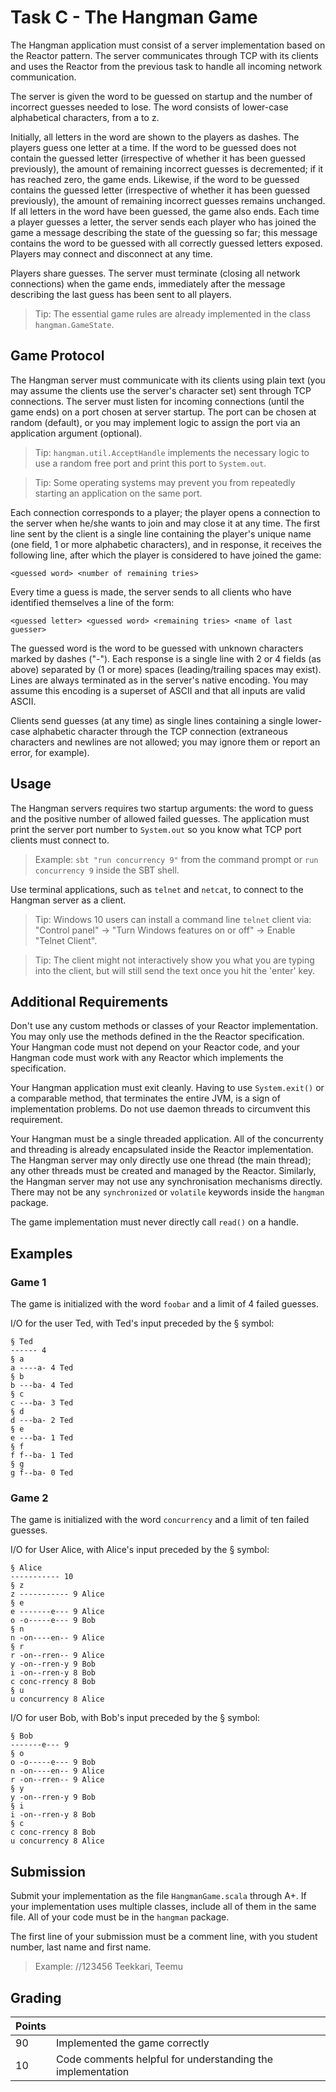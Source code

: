 # Task C - The Hangman Game

The Hangman application must consist of a server implementation based on the Reactor pattern. The server communicates through TCP with its clients and uses the Reactor from the previous task to handle all incoming network communication.

The server is given the word to be guessed on startup and the number of incorrect guesses needed to lose. The word consists of lower-case alphabetical characters, from a to z.

Initially, all letters in the word are shown to the players as dashes. The players guess one letter at a time. If the word to be guessed does not contain the guessed letter (irrespective of whether it has been guessed previously), the amount of remaining incorrect guesses is decremented; if it has reached zero, the game ends. Likewise, if the word to be guessed contains the guessed letter (irrespective of whether it has been guessed previously), the amount of remaining incorrect guesses remains unchanged. If all letters in the word have been guessed, the game also ends. Each time a player guesses a letter, the server sends each player who has joined the game a message describing the state of the guessing so far; this message contains the word to be guessed with all correctly guessed letters exposed. Players may connect and disconnect at any time.

Players share guesses. The server must terminate (closing all network connections) when the game ends, immediately after the message describing the last guess has been sent to all players.

> Tip: The essential game rules are already implemented in the class `hangman.GameState`.

## Game Protocol

The Hangman server must communicate with its clients using plain text (you may assume the clients use the server's character set) sent through TCP connections. The server must listen for incoming connections (until the game ends) on a port chosen at server startup. The port can be chosen at random (default), or you may implement logic to assign the port via an application argument (optional).

> Tip: `hangman.util.AcceptHandle` implements the necessary logic to use a random free port and print this port to `System.out`.

> Tip: Some operating systems may prevent you from repeatedly starting an application on the same port.

Each connection corresponds to a player; the player opens a connection to the server when he/she wants to join and may close it at any time. The first line sent by the client is a single line containing the player's unique name (one field, 1 or more alphabetic characters), and in response, it receives the following line, after which the player is considered to have joined the game:

```
<guessed word> <number of remaining tries>
```

Every time a guess is made, the server sends to all clients who have identified themselves a line of the form:

```
<guessed letter> <guessed word> <remaining tries> <name of last guesser>
```

The guessed word is the word to be guessed with unknown characters marked by dashes ("-"). Each response is a single line with 2 or 4 fields (as above) separated by (1 or more) spaces (leading/trailing spaces may exist). Lines are always terminated as in the server's native encoding. You may assume this encoding is a superset of ASCII and that all inputs are valid ASCII.

Clients send guesses (at any time) as single lines containing a single lower-case alphabetic character through the TCP connection (extraneous characters and newlines are not allowed; you may ignore them or report an error, for example).

## Usage

The Hangman servers requires two startup arguments: the word to guess and the positive number of allowed failed guesses. The application must print the server port number to `System.out` so you know what TCP port clients must connect to.

> Example: `sbt "run concurrency 9"` from the command prompt or `run concurrency 9` inside the SBT shell.

Use terminal applications, such as `telnet` and `netcat`, to connect to the Hangman server as a client.

> Tip: Windows 10 users can install a command line `telnet` client via: "Control panel" -> "Turn Windows features on or off" -> Enable "Telnet Client".

> Tip: The client might not interactively show you what you are typing into the client, but will still send the text once you hit the 'enter' key.

## Additional Requirements

Don't use any custom methods or classes of your Reactor implementation. You may only use the methods defined in the the Reactor specification. Your Hangman code must not depend on your Reactor code, and your Hangman code must work with any Reactor which implements the specification.

Your Hangman application must exit cleanly. Having to use `System.exit()` or a comparable method, that terminates the entire JVM, is a sign of implementation problems. Do not use daemon threads to circumvent this requirement.

Your Hangman must be a single threaded application. All of the concurrenty and threading is already encapsulated inside the Reactor implementation. The Hangman server may only directly use one thread (the main thread); any other threads must be created and managed by the Reactor. Similarly, the Hangman server may not use any synchronisation mechanisms directly. There may not be any `synchronized` or `volatile` keywords inside the `hangman` package.

The game implementation must never directly call `read()` on a handle.

## Examples

### Game 1

The game is initialized with the word `foobar` and a limit of 4 failed guesses.

I/O for the user Ted, with Ted's input preceded by the § symbol:

```
§ Ted
------ 4
§ a
a ----a- 4 Ted
§ b
b ---ba- 4 Ted
§ c
c ---ba- 3 Ted
§ d
d ---ba- 2 Ted
§ e
e ---ba- 1 Ted
§ f
f f--ba- 1 Ted
§ g
g f--ba- 0 Ted
```

### Game 2

The game is initialized with the word `concurrency` and a limit of ten failed guesses.

I/O for User Alice, with Alice's input preceded by the § symbol:

```
§ Alice
----------- 10
§ z
z ----------- 9 Alice
§ e
e -------e--- 9 Alice
o -o-----e--- 9 Bob
§ n
n -on----en-- 9 Alice
§ r
r -on--rren-- 9 Alice
y -on--rren-y 9 Bob
i -on--rren-y 8 Bob
c conc-rrency 8 Bob
§ u
u concurrency 8 Alice
```

I/O for user Bob, with Bob's input preceded by the § symbol:

```
§ Bob
-------e--- 9
§ o
o -o-----e--- 9 Bob
n -on----en-- 9 Alice
r -on--rren-- 9 Alice
§ y
y -on--rren-y 9 Bob
§ i
i -on--rren-y 8 Bob
§ c
c conc-rrency 8 Bob
u concurrency 8 Alice
```

## Submission

Submit your implementation as the file `HangmanGame.scala` through A+. If your implementation uses multiple classes, include all of them in the same file. All of your code must be in the `hangman` package.

The first line of your submission must be a comment line, with you student number, last name and first name.

> Example: //123456 Teekkari, Teemu

## Grading

| Points |                                                            |
| ------ | ---------------------------------------------------------- |
| 90     | Implemented the game correctly                             |
| 10     | Code comments helpful for understanding the implementation |
